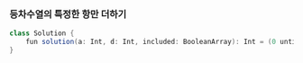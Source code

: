 ### 등차수열의 특정한 항만 더하기
```java
class Solution {
    fun solution(a: Int, d: Int, included: BooleanArray): Int = (0 until included.size).map{it * d + a}.filterIndexed{i, _ -> included[i]}.sum()
}
```